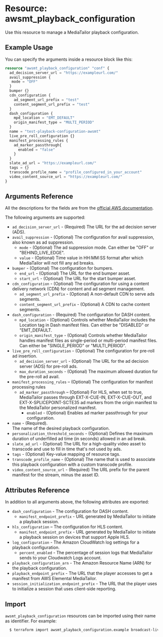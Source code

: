 # Resource: awsmt_playback_configuration

Use this resource to manage a MediaTailor playback configuration.

## Example Usage
You can specify the arguments inside a resource block like this:
```terraform
resource "awsmt_playback_configuration" "conf" {
  ad_decision_server_url = "https://exampleurl.com/"
  avail_suppression {
   mode = "OFF"
  }
  bumper {}
  cdn_configuration {
    ad_segment_url_prefix = "test"
    content_segment_url_prefix = "test"
  }
  dash_configuration {
    mpd_location = "EMT_DEFAULT"
    origin_manifest_type = "MULTI_PERIOD"
  }
  name = "test-playback-configuration-awsmt"
  live_pre_roll_configuration {}
  manifest_processing_rules {
    ad_marker_passthrough{
      enabled = "false"
    }
  }
  slate_ad_url = "https://exampleurl.com/"
  tags = {}
  transcode_profile_name = "profile_configured_in_your_account"
  video_content_source_url = "https://exampleurl.com/"
}
```

## Arguments Reference
All the descriptions for the fields are from the [official AWS documentation](https://docs.aws.amazon.com/sdk-for-go/api/service/mediatailor/#MediaTailor.PutPlaybackConfiguration).

The following arguments are supported:
* `ad_decision_server_url` - (Required) The URL for the ad decision server (ADS).
* `avail_suppression` - (Optional) The configuration for avail suppression, also known as ad suppression.
  * `mode` - (Optional) The ad suppression mode. Can either be "OFF" or "BEHIND_LIVE_EDGE".
  * `value` - (Optional) Time value in HH:MM:SS format after which MediaTailor will not fill any ad breaks.
* `bumper` - (Optional) The configuration for bumpers.
  * `end_url` - (Optional) The URL for the end bumper asset.
  * `start_url` - (Optional) The URL for the start bumper asset.
* `cdn_configuration` - (Optional) The configuration for using a content delivery network (CDN) for content and ad segment management.
  * `ad_segment_url_prefix` - (Optional) A non-default CDN to serve ads segments.
  * `content_segment_url_prefix` - (Optional) A CDN to cache content segments.
* `dash_configuration` - (Required) The configuration for DASH content.
  * `mpd_location` - (Optional) Controls whether MediaTailor includes the Location tag in Dash manifest files. Can either be "DISABLED" or "EMT_DEFAULT.
  * `origin_manifest_type` - (Optional) Controls whether MediaTailor handles manifest files as single-period or multi-period manifest files. Can either be "SINGLE_PERIOD" or "MULTI_PERIOD".
* `live_pre_roll_configuration` - (Optional) The configuration for pre-roll ad insertion.
  * `ad_decision_server_url` - (Optional) The URL for the ad decision server (ADS) for pre-roll ads.
  * `max_duration_seconds` - (Optional) The maximum allowed duration for the pre-roll ad avail.
* `manifest_processing_rules` – (Optional) The configuration for manifest processing rules
  * `ad_marker_passthrough` – (Optional) For HLS, when set to true, MediaTailor passes through EXT-X-CUE-IN, EXT-X-CUE-OUT, and EXT-X-SPLICEPOINT-SCTE35 ad markers from the origin manifest to the MediaTailor personalized manifest.
    * `enabled` - (Optional) Enables ad marker passthrough for your configuration.
* `name` - (Required). <br/>The name of the desired playback configuration.
* `personalization_threshold_seconds` - (Optional) Defines the maximum duration of underfilled ad time (in seconds) allowed in an ad break.
* `slate_ad_url` - (Optional) The URL for a high-quality video asset to transcode and use to fill in time that's not used by ads.
* `tags` - (Optional) Key-value mapping of resource tags.
* `transcode_profile_name` - (Optional) The name that is used to associate this playback configuration with a custom transcode profile.
* `video_content_source_url` - (Required) The URL prefix for the parent manifest for the stream, minus the asset ID.

## Attributes Reference
In addition to all arguments above, the following attributes are exported:

* `dash_configuration` -  The configuration for DASH content.
  * `manifest_endpoint_prefix` - URL generated by MediaTailor to initiate a playback session.
* `hls_configuration` – The configuration for HLS content.
  * `manifest_endpoint_prefix` - URL generated by MediaTailor to initiate a playback session on devices that support Apple HLS.
* `log_configuration` - The Amazon CloudWatch log settings for a playback configuration.
  * `percent_enabled` - The percentage of session logs that MediaTailor sends to your Cloudwatch Logs account.
* `playback_configuration_arn` - The Amazon Resource Name (ARN) for the playback configuration.
* `playback_endpoint_prefix` - The URL that the player accesses to get a manifest from AWS Elemental MediaTailor.
* `session_initialization_endpoint_prefix` - The URL that the player uses to initialize a session that uses client-side reporting.

## Import

`awsmt_playback_configuration` resources can be imported using their name as identifier. For example:
```sh
  $ terraform import awsmt_playback_configuration.example broadcast-live-stream
```